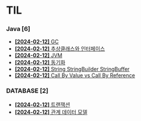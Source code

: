 # TIL
 
### Java [6]
- [**[2024-02-12]**  GC](https://github.com/A-lass/TIL/blob/main/Java/GC.md)
- [**[2024-02-12]**  추상클래스와 인터페이스](https://github.com/A-lass/TIL/blob/main/Java/추상클래스와_인터페이스.md)
- [**[2024-02-12]**  JVM](https://github.com/A-lass/TIL/blob/main/Java/JVM.md)
- [**[2024-02-12]**  동기화](https://github.com/A-lass/TIL/blob/main/Java/동기화.md)
- [**[2024-02-12]**  String StringBuilder StringBuffer](https://github.com/A-lass/TIL/blob/main/Java/String_StringBuilder_StringBuffer.md)
- [**[2024-02-12]**  Call By Value vs Call By Reference](https://github.com/A-lass/TIL/blob/main/Java/Call_By_Value_vs_Call_By_Reference.md)
### DATABASE [2]
- [**[2024-02-12]**  트랜잭션](https://github.com/A-lass/TIL/blob/main/DATABASE/트랜잭션.md)
- [**[2024-02-12]**  관계 데이터 모델](https://github.com/A-lass/TIL/blob/main/DATABASE/관계_데이터_모델.md)
